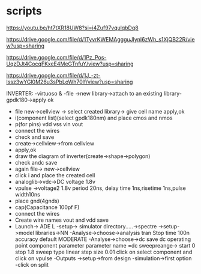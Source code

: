 # scripts

https://youtu.be/ht7tXR18UW8?si=i4Zuf97vqulqbDq8

https://drive.google.com/file/d/1TyvrKWEMAggguJlynI6zWh_s1XjQB22R/view?usp=sharing

https://drive.google.com/file/d/1Pz_Pos-UqzDJt4CocqFKxeE4MeGTnfuY/view?usp=sharing

https://drive.google.com/file/d/1J_-zt-lssz3wYGl0M26u3sPbLoWh70lf/view?usp=sharing




INVERTER:
-virtuoso &
-file ->new library->attach to an existing library-gpdk180->apply ok
- file new->cellview -> select created library-> give cell name apply,ok
- i(component list)(select gpdk180nm) and place cmos and nmos
- p(for pins) vdd vss vin vout
- connect the wires
- check and save
- create->cellview->from cellview
- apply,ok
- draw the diagram of inverter(create->shape->polygon)
- check andc save
- again file-> new->cellview
- click i and place the created cell
- analoglib->vdc->DC voltage 1.8v
- vpulse ->voltage2 1.8v  period 20ns, delay time 1ns,risetime 1ns,pulse width10ns
- place gnd(4gnds)
- cap(Capacitance 100pf F)
- connect the wires
- Create wire names vout and vdd   save
- Launch-> ADE L
-setup-> simulator directory.....->spectre
->setup->model libraries->NN
-Analyse->choose->analysis tran
                Stop time 100n
                accuracy default MODERATE
-Analyse->choose->dc
          save dc operating point
          component parameter
                  parameter name  =dc
                sweepreange-> start 0   stop 1.8
                sweep type linear
                step size 0.01
                click on select component and click on vpulse
  -Outputs ->setup->from design
  -simulation->first option
  -click on split
                       
